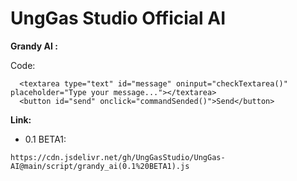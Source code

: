 # UngGas Studio Official AI

**Grandy AI :**

Code:
```
  <textarea type="text" id="message" oninput="checkTextarea()" placeholder="Type your message..."></textarea>
  <button id="send" onclick="commandSended()">Send</button>
```

**Link:**
- 0.1 BETA1:
```
https://cdn.jsdelivr.net/gh/UngGasStudio/UngGas-AI@main/script/grandy_ai(0.1%20BETA1).js
```
